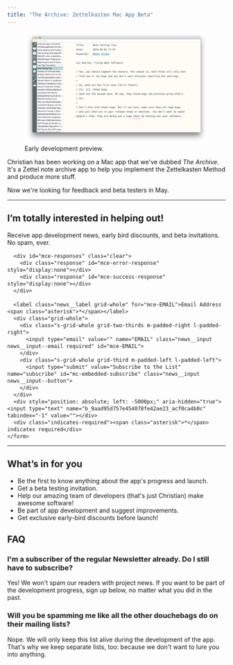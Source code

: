 ```yaml
---
title: "The Archive: Zettelkasten Mac App Beta"
---
```



<figure class="beta-figure">
<a href="2017-04-20_archive-app.png">
  <img src="2017-04-20_archive-app.png" alt="Early alpha screenshot" class="beta-figure__image">
</a>
<figcaption class="beta-figure__caption">Early development preview.</figcaption>
</figure>
  
Christian has been working on a Mac app that we've dubbed _The Archive_. It's a Zettel note archive app to help you implement the Zettelkasten Method and produce more stuff.
  
Now we're looking for feedback and beta testers in May.

<hr>

<section class="clearfix newsletter">
  <h1 class="title newsletter__title">I’m totally interested in helping out!</h1>
  
  <p class="newsletter__info">Receive app development news, early bird discounts, and beta invitations. No spam, ever.</p>
      
  <div id="mc_embed_signup">
    <form action="//christiantietze.us5.list-manage.com/subscribe/post?u=9aad95d757e454078fe42ae23&amp;id=acf0ca4b0c" method="post" id="mc-embedded-subscribe-form" name="mc-embedded-subscribe-form" class="validate" target="_blank" novalidate>
    
      <div id="mce-responses" class="clear">
        <div class="response" id="mce-error-response" style="display:none"></div>
        <div class="response" id="mce-success-response" style="display:none"></div>
      </div>

      <label class="news__label grid-whole" for="mce-EMAIL">Email Address <span class="asterisk">*</span></label>
      <div class="grid-whole">
        <div class="s-grid-whole grid-two-thirds m-padded-right l-padded-right">
          <input type="email" value="" name="EMAIL" class="news__input news__input--email required" id="mce-EMAIL">
        </div>
        <div class="s-grid-whole grid-third m-padded-left l-padded-left">
          <input type="submit" value="Subscribe to the List" name="subscribe" id="mc-embedded-subscribe" class="news__input news__input--button">
        </div>
      </div>
      <div style="position: absolute; left: -5000px;" aria-hidden="true"><input type="text" name="b_9aad95d757e454078fe42ae23_acf0ca4b0c" tabindex="-1" value=""></div>
      <div class="indicates-required"><span class="asterisk">*</span> indicates required</div>
    </form>
  </div>
</section>

<hr>
  
## What’s in for you

* Be the first to know anything about the app's progress and launch.
* Get a beta testing invitation.
* Help our amazing team of developers (that's just Christian) make awesome software!
* Be part of app development and suggest improvements.
* Get exclusive early-bird discounts before launch!

## FAQ

### I'm a subscriber of the regular Newsletter already. Do I still have to subscribe?

Yes! We won't spam our readers with project news. If you want to be part of the development progress, sign up below, no matter what you did in the past.

### Will you be spamming me like all the other douchebags do on their mailing lists?

Nope. We will only keep this list alive during the development of the app. That's why we keep separate lists, too: because we don't want to lure you into anything.

